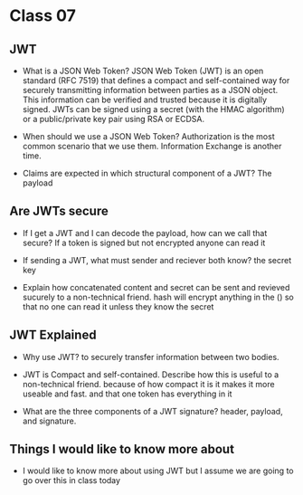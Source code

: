 # Class 07

## JWT

- What is a JSON Web Token? JSON Web Token (JWT) is an open standard (RFC 7519) that defines a compact and self-contained way for securely transmitting information between parties as a JSON object. This information can be verified and trusted because it is digitally signed. JWTs can be signed using a secret (with the HMAC algorithm) or a public/private key pair using RSA or ECDSA.

- When should we use a JSON Web Token? Authorization is the most common scenario that we use them. Information Exchange is another time.

- Claims are expected in which structural component of a JWT? The payload

## Are JWTs secure

- If I get a JWT and I can decode the payload, how can we call that secure? If a token is signed but not encrypted anyone can read it

- If sending a JWT, what must sender and reciever both know?  the secret key

- Explain how concatenated content and secret can be sent and revieved sucurely to a non-technical friend. hash will encrypt anything in the () so that no one can read it unless they know the secret

## JWT Explained

- Why use JWT? to securely transfer information between two bodies.

- JWT is Compact and self-contained. Describe how this is useful to a non-technical friend. because of how compact it is it makes it more useable and fast. and that one token has everything in it

- What are the three components of a JWT signature? header, payload, and signature.

## Things I would like to know more about

- I would like to know more about using JWT but I assume we are going to go over this in class today
